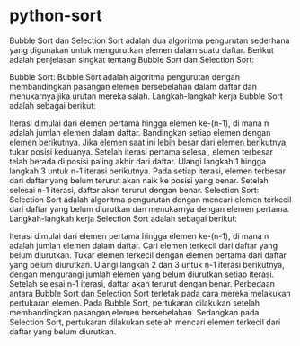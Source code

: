 # python-sort
Bubble Sort dan Selection Sort adalah dua algoritma pengurutan sederhana yang digunakan untuk mengurutkan elemen dalam suatu daftar. Berikut adalah penjelasan singkat tentang Bubble Sort dan Selection Sort:

Bubble Sort:
Bubble Sort adalah algoritma pengurutan dengan membandingkan pasangan elemen bersebelahan dalam daftar dan menukarnya jika urutan mereka salah. Langkah-langkah kerja Bubble Sort adalah sebagai berikut:

Iterasi dimulai dari elemen pertama hingga elemen ke-(n-1), di mana n adalah jumlah elemen dalam daftar.
Bandingkan setiap elemen dengan elemen berikutnya. Jika elemen saat ini lebih besar dari elemen berikutnya, tukar posisi keduanya.
Setelah iterasi pertama selesai, elemen terbesar telah berada di posisi paling akhir dari daftar.
Ulangi langkah 1 hingga langkah 3 untuk n-1 iterasi berikutnya. Pada setiap iterasi, elemen terbesar dari daftar yang belum terurut akan naik ke posisi yang benar.
Setelah selesai n-1 iterasi, daftar akan terurut dengan benar.
Selection Sort:
Selection Sort adalah algoritma pengurutan dengan mencari elemen terkecil dari daftar yang belum diurutkan dan menukarnya dengan elemen pertama. Langkah-langkah kerja Selection Sort adalah sebagai berikut:

Iterasi dimulai dari elemen pertama hingga elemen ke-(n-1), di mana n adalah jumlah elemen dalam daftar.
Cari elemen terkecil dari daftar yang belum diurutkan.
Tukar elemen terkecil dengan elemen pertama dari daftar yang belum diurutkan.
Ulangi langkah 2 dan 3 untuk n-1 iterasi berikutnya, dengan mengurangi jumlah elemen yang belum diurutkan setiap iterasi.
Setelah selesai n-1 iterasi, daftar akan terurut dengan benar.
Perbedaan antara Bubble Sort dan Selection Sort terletak pada cara mereka melakukan pertukaran elemen. Pada Bubble Sort, pertukaran dilakukan setelah membandingkan pasangan elemen bersebelahan. Sedangkan pada Selection Sort, pertukaran dilakukan setelah mencari elemen terkecil dari daftar yang belum diurutkan.
